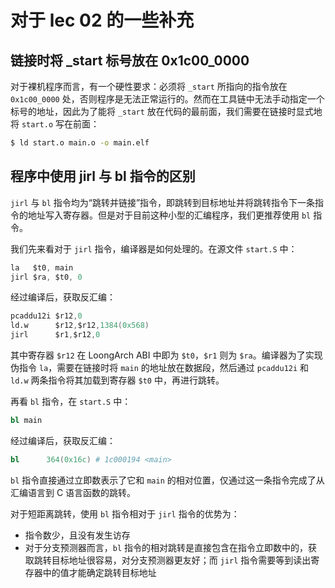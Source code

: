 # 对于 lec 02 的一些补充

## 链接时将 _start 标号放在 0x1c00_0000

对于裸机程序而言，有一个硬性要求：必须将 `_start` 所指向的指令放在 `0x1c00_0000` 处，否则程序是无法正常运行的。然而在工具链中无法手动指定一个标号的地址，因此为了能将 `_start` 放在代码的最前面，我们需要在链接时显式地将 `start.o` 写在前面：

```sh
$ ld start.o main.o -o main.elf
```

## 程序中使用 jirl 与 bl 指令的区别

`jirl` 与 `bl` 指令均为“跳转并链接”指令，即跳转到目标地址并将跳转指令下一条指令的地址写入寄存器。但是对于目前这种小型的汇编程序，我们更推荐使用 `bl` 指令。

我们先来看对于 `jirl` 指令，编译器是如何处理的。在源文件 `start.S` 中：

```s title="start.S"
la   $t0, main
jirl $ra, $t0, 0
```

经过编译后，获取反汇编：

```s title="test.S"
pcaddu12i $r12,0
ld.w      $r12,$r12,1384(0x568)
jirl      $r1,$r12,0
```

其中寄存器 `$r12` 在 LoongArch ABI 中即为 `$t0`，`$r1` 则为 `$ra`。编译器为了实现伪指令 `la`，需要在链接时将 `main` 的地址放在数据段，然后通过 `pcaddu12i` 和 `ld.w` 两条指令将其加载到寄存器 `$t0` 中，再进行跳转。

再看 `bl` 指令，在 `start.S` 中：

```s title="start.S"
bl main
```

经过编译后，获取反汇编：

```s title="test.S"
bl      364(0x16c) # 1c000194 <main>
```

`bl` 指令直接通过立即数表示了它和 `main` 的相对位置，仅通过这一条指令完成了从汇编语言到 C 语言函数的跳转。

对于短距离跳转，使用 `bl` 指令相对于 `jirl` 指令的优势为：

+ 指令数少，且没有发生访存
+ 对于分支预测器而言，`bl` 指令的相对跳转是直接包含在指令立即数中的，获取跳转目标地址很容易，对分支预测器更友好；而 `jirl` 指令需要等到读出寄存器中的值才能确定跳转目标地址
